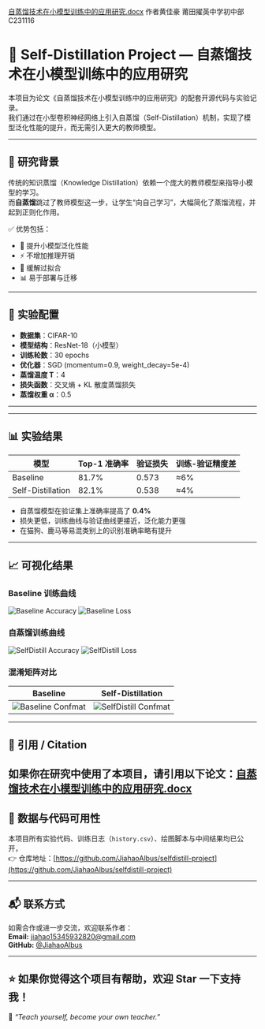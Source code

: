  [自蒸馏技术在小模型训练中的应用研究.docx](https://github.com/user-attachments/files/22949988/default.docx)
作者黄佳豪 莆田擢英中学初中部 C231116
# 🧠 Self-Distillation Project — 自蒸馏技术在小模型训练中的应用研究

本项目为论文《自蒸馏技术在小模型训练中的应用研究》的配套开源代码与实验记录。  
我们通过在小型卷积神经网络上引入自蒸馏（Self-Distillation）机制，实现了模型泛化性能的提升，而无需引入更大的教师模型。  

---

## 📌 研究背景

传统的知识蒸馏（Knowledge Distillation）依赖一个庞大的教师模型来指导小模型的学习。  
而**自蒸馏**跳过了教师模型这一步，让学生“向自己学习”，大幅简化了蒸馏流程，并起到正则化作用。  

✅ 优势包括：
- 🚀 提升小模型泛化性能  
- ⚡ 不增加推理开销  
- 🧠 缓解过拟合  
- 📊 易于部署与迁移  

---

## 🧪 实验配置

- **数据集**：CIFAR-10  
- **模型结构**：ResNet-18（小模型）  
- **训练轮数**：30 epochs  
- **优化器**：SGD (momentum=0.9, weight_decay=5e-4)  
- **蒸馏温度 T**：4  
- **损失函数**：交叉熵 + KL 散度蒸馏损失  
- **蒸馏权重 α**：0.5  

---

---

## 📊 实验结果

| 模型                | Top-1 准确率 | 验证损失 | 训练-验证精度差 |
|---------------------|-------------|----------|-----------------|
| Baseline            | 81.7%       | 0.573    | ≈6%             |
| Self-Distillation   | 82.1%       | 0.538    | ≈4%             |

- 自蒸馏模型在验证集上准确率提高了 **0.4%**
- 损失更低，训练曲线与验证曲线更接近，泛化能力更强  
- 在猫狗、鹿马等易混类别上的识别准确率略有提升

---

## 📈 可视化结果

### Baseline 训练曲线
![Baseline Accuracy](baseline_curves_acc.png)
![Baseline Loss](baseline_curves_loss.png)

### 自蒸馏训练曲线
![SelfDistill Accuracy](selfdistill_curves_acc.png)
![SelfDistill Loss](selfdistill_curves_loss.png)

### 混淆矩阵对比
| Baseline | Self-Distillation |
|----------|-------------------|
| ![Baseline Confmat](baseline_confmat_best.png) | ![SelfDistill Confmat](selfdistill_confmat_best.png) |

---

## 📜 引用 / Citation

如果你在研究中使用了本项目，请引用以下论文：[自蒸馏技术在小模型训练中的应用研究.docx](https://github.com/user-attachments/files/22950019/default.docx)
---

## 📎 数据与代码可用性

本项目所有实验代码、训练日志（`history.csv`）、绘图脚本与中间结果均已公开，  
👉 仓库地址：[https://github.com/JiahaoAlbus/selfdistill-project](https://github.com/JiahaoAlbus/selfdistill-project)

---

## 📬 联系方式

如需合作或进一步交流，欢迎联系作者：  
**Email:** jiahao15345932820@gmail.com  
**GitHub:** [@JiahaoAlbus](https://github.com/JiahaoAlbus)

---

⭐ 如果你觉得这个项目有帮助，欢迎 **Star** 一下支持我！
---

🧠 *“Teach yourself, become your own teacher.”*
